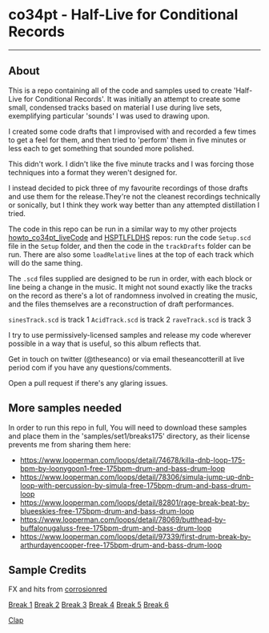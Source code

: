 # co34pt - Half-Live for Conditional Records

------------

## About

This is a repo containing all of the code and samples used to create 'Half-Live for Conditional Records'. It was initially an attempt to create some small, condensed tracks based on material I use during live sets, exemplifying particular 'sounds' I was used to drawing upon. 

I created some code drafts that I improvised with and recorded a few times to get a feel for them, and then tried to 'perform' them in five minutes or less each to get something that sounded more polished.

This didn't work. I didn't like the five minute tracks and I was forcing those techniques into a format they weren't designed for. 

I instead decided to pick three of my favourite recordings of those drafts and use them for the release.They're not the cleanest recordings technically or sonically, but I think they work way better than any attempted distillation I tried.

The code in this repo can be run in a similar way to my other projects [howto_co34pt_liveCode](https://github.com/theseanco/howto_co34pt_liveCode) and [HSPTLFLDHS](https://github.com/theseanco/hsptlfldhs) repos: run the code `Setup.scd` file in the `Setup` folder, and then the code in the `trackDrafts` folder can be run. There are also some `loadRelative` lines at the top of each track which will do the same thing.

The `.scd` files supplied are designed to be run in order, with each block or line being a change in the music. It might not sound exactly like the tracks on the record as there's a lot of randomness involved in creating the music, and the files themselves are a reconstruction of draft performances.

`sinesTrack.scd` is track 1 
`AcidTrack.scd` is track 2
`raveTrack.scd` is track 3

I try to use permissively-licensed samples and release my code wherever possible in a way that is useful, so this album reflects that.

Get in touch on twitter (@theseanco) or via email theseancotterill at live period com if you have any questions/comments.

Open a pull request if there's any glaring issues.

## More samples needed

In order to run this repo in full, You will need to download these samples and place them in the 'samples/set1/breaks175' directory, as their license prevents me from sharing them here:

- https://www.looperman.com/loops/detail/74678/killa-dnb-loop-175-bpm-by-loonygoon1-free-175bpm-drum-and-bass-drum-loop
- https://www.looperman.com/loops/detail/78306/simula-jump-up-dnb-loop-with-percussion-by-simula-free-175bpm-drum-and-bass-drum-loop
- https://www.looperman.com/loops/detail/82801/rage-break-beat-by-blueeskies-free-175bpm-drum-and-bass-drum-loop
- https://www.looperman.com/loops/detail/78069/butthead-by-buffalonugaluss-free-175bpm-drum-and-bass-drum-loop
- https://www.looperman.com/loops/detail/97339/first-drum-break-by-arthurdayencooper-free-175bpm-drum-and-bass-drum-loop

## Sample Credits

FX and hits from [corrosionred](https://www.reddit.com/r/edmproduction/comments/58sta1/free_sample_pack_201_samples/)

[Break 1](https://freesound.org/people/deller24/sounds/112458/)
[Break 2](https://freesound.org/people/DirtyJewbs/sounds/123292/)
[Break 3](https://freesound.org/people/freestylednb/sounds/151350/)
[Break 4](https://freesound.org/people/Amfe/sounds/250093/)
[Break 5](https://freesound.org/people/Dee_Vigga/sounds/270313/)
[Break 6](https://freesound.org/people/dahovv/sounds/65780/)

[Clap](https://freesound.org/people/young_daddy/sounds/24786/)
